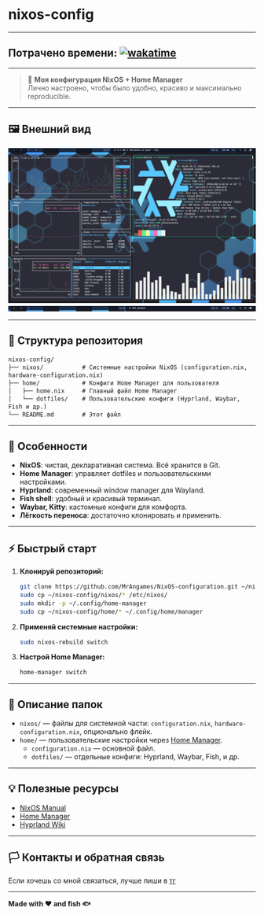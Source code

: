 # nixos-config

---
## Потрачено времени: [![wakatime](https://wakatime.com/badge/github/MrAngames/NixOS-configuration.svg)](https://wakatime.com/badge/github/MrAngames/NixOS-configuration)

---

> 🐧 **Моя конфигурация NixOS + Home Manager**  
> Лично настроено, чтобы было удобно, красиво и максимально reproducible.

---
## 🖼️ Внешний вид

![Стиль терминала](./screenshots/2025-07-31_11-27-20.png)
![Waybar](./screenshots/2025-07-31_11-28-10.png)


---

## 📂 Структура репозитория

```
nixos-config/
├── nixos/           # Системные настройки NixOS (configuration.nix, hardware-configuration.nix)
├── home/            # Конфиги Home Manager для пользователя
│   ├── home.nix     # Главный файл Home Manager
│   └── dotfiles/    # Пользовательские конфиги (Hyprland, Waybar, Fish и др.)
└── README.md        # Этот файл
```

---

## 🚀 Особенности

- **NixOS**: чистая, декларативная система. Всё хранится в Git.
- **Home Manager**: управляет dotfiles и пользовательскими настройками.
- **Hyprland**: современный window manager для Wayland.
- **Fish shell**: удобный и красивый терминал.
- **Waybar, Kitty**: кастомные конфиги для комфорта.
- **Лёгкость переноса**: достаточно клонировать и применить.

---

## ⚡️ Быстрый старт

1. **Клонируй репозиторий:**
   ```bash
   git clone https://github.com/MrAngames/NixOS-configuration.git ~/nixos-config
   sudo cp ~/nixos-config/nixos/* /etc/nixos/
   sudo mkdir -p ~/.config/home-manager
   sudo cp ~/nixos-config/home/* ~/.config/home/manager
   ```

2. **Применяй системные настройки:**
   ```bash
   sudo nixos-rebuild switch
   ```

3. **Настрой Home Manager:**
   ```bash
   home-manager switch
   ```

---

## 📌 Описание папок

- `nixos/` — файлы для системной части: `configuration.nix`, `hardware-configuration.nix`, опционально флейк.
- `home/` — пользовательские настройки через [Home Manager](https://nix-community.github.io/home-manager/).
  - `configuration.nix` — основной файл.
  - `dotfiles/` — отдельные конфиги: Hyprland, Waybar, Fish, и др.

---

## 💡 Полезные ресурсы

- [NixOS Manual](https://nixos.org/manual/)
- [Home Manager](https://nix-community.github.io/home-manager/)
- [Hyprland Wiki](https://wiki.hyprland.org/)

---

## 🏳 Контакты и обратная связь

Если хочешь со мной связаться, лучше пиши в [тг](https://t.me/Mr_Angames_me)

---

**Made with ❤️ and fish 🐟**
